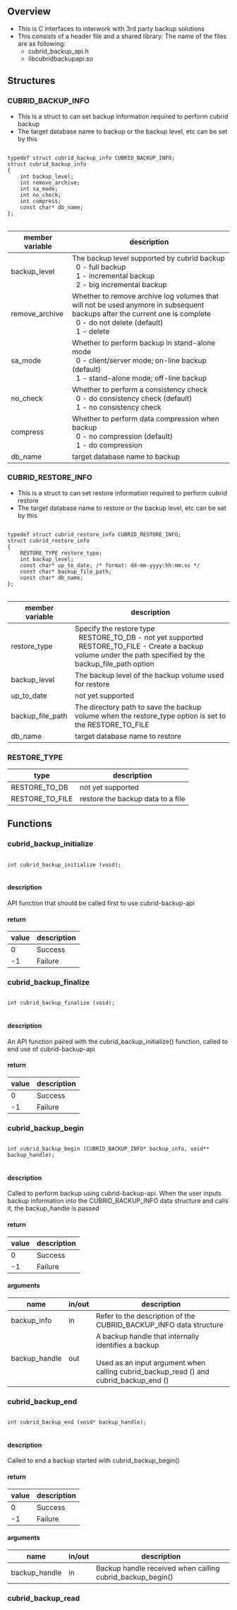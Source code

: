 ## Overview
* This is C interfaces to interwork with 3rd party backup solutions
* This consists of a header file and a shared library. The name of the files are as following:
  * cubrid_backup_api.h
  * libcubridbackupapi.so
## Structures
### CUBRID_BACKUP_INFO
* This is a struct to can set backup information required to perform cubrid backup
* The target database name to backup or the backup level, etc can be set by this
<pre>
<code>
typedef struct cubrid_backup_info CUBRID_BACKUP_INFO;
struct cubrid_backup_info
{
    int backup_level;
    int remove_archive;
    int sa_mode;
    int no_check;
    int compress;
    const char* db_name;
};
</code>
</pre>

|member variable|description|
|-|-|
|backup_level|The backup level supported by cubrid backup</br>&nbsp;&nbsp;0 - full backup</br>&nbsp;&nbsp;1 - incremental backup</br>&nbsp;&nbsp;2 - big incremental backup|
|remove_archive|Whether to remove archive log volumes that will not be used anymore in subsequent backups after the current one is complete</br>&nbsp;&nbsp;0 - do not delete (default)</br>&nbsp;&nbsp;1 - delete|
|sa_mode|Whether to perform backup in stand-alone mode</br>&nbsp;&nbsp;0 - client/server mode; on-line backup (default)</br>&nbsp;&nbsp;1 - stand-alone mode; off-line backup|
|no_check|Whether to perform a consistency check</br>&nbsp;&nbsp;0 - do consistency check (default)</br>&nbsp;&nbsp;1 - no consistency check|
|compress|Whether to perform data compression when backup</br>&nbsp;&nbsp;0 - no compression (default)</br>&nbsp;&nbsp;1 - do compression|
|db_name|target database name to backup|
### CUBRID_RESTORE_INFO
* This is a struct to can set restore information required to perform cubrid restore
* The target database name to restore or the backup level, etc can be set by this
<pre>
<code>
typedef struct cubrid_restore_info CUBRID_RESTORE_INFO;
struct cubrid_restore_info
{
    RESTORE_TYPE restore_type;
    int backup_level;
    const char* up_to_date; /* format: dd-mm-yyyy:hh:mm:ss */
    const char* backup_file_path;
    const char* db_name;
};
</code>
</pre>

|member variable|description|
|-|-|
|restore_type|Specify the restore type</br>&nbsp;&nbsp;RESTORE_TO_DB - not yet supported</br>&nbsp;&nbsp;RESTORE_TO_FILE - Create a backup volume under the path specified by the backup_file_path option|
|backup_level|The backup level of the backup volume used for restore|
|up_to_date|not yet supported|
|backup_file_path|The directory path to save the backup volume when the restore_type option is set to the RESTORE_TO_FILE|
|db_name|target database name to restore|
### RESTORE_TYPE
|type|description|
|-|-|
|RESTORE_TO_DB|not yet supported|
|RESTORE_TO_FILE|restore the backup data to a file|
## Functions
### cubrid_backup_initialize
<pre>
<code>
int cubrid_backup_initialize (void);
</code>
</pre>
#### description
API function that should be called first to use cubrid-backup-api
#### return
|value|description|
|-|-|
|0|Success|
|-1|Failure|
### cubrid_backup_finalize
<pre>
<code>
int cubrid_backup_finalize (void);
</code>
</pre>
#### description
An API function paired with the cubrid_backup_initialize() function, called to end use of cubrid-backup-api
#### return
|value|description|
|-|-|
|0|Success|
|-1|Failure|
### cubrid_backup_begin
<pre>
<code>
int cubrid_backup_begin (CUBRID_BACKUP_INFO* backup_info, void** backup_handle);
</code>
</pre>
#### description
Called to perform backup using cubrid-backup-api. When the user inputs backup information into the CUBRID_BACKUP_INFO data structure and calls it, the backup_handle is passed
#### return
|value|description|
|-|-|
|0|Success|
|-1|Failure|
#### arguments
|name|in/out|description|
|-|-|-|
|backup_info|in|Refer to the description of the CUBRID_BACKUP_INFO data structure|
|backup_handle|out|A backup handle that internally identifies a backup</br></br>Used as an input argument when calling cubrid_backup_read () and cubrid_backup_end ()|
### cubrid_backup_end
<pre>
<code>
int cubrid_backup_end (void* backup_handle);
</code>
</pre>
#### description
Called to end a backup started with cubrid_backup_begin()
#### return
|value|description|
|-|-|
|0|Success|
|-1|Failure|
#### arguments
|name|in/out|description|
|-|-|-|
|backup_handle|in|Backup handle received when calling cubrid_backup_begin()|
### cubrid_backup_read
